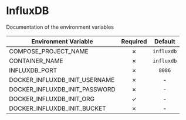 # InfluxDB

Documentation of the environment variables

| Environment Variable | Required | Default |
|----------------------|:--------:|:-------:|
| COMPOSE_PROJECT_NAME | &cross; | `influxdb` |
| CONTAINER_NAME | &cross; | `influxdb` |
| INFLUXDB_PORT | &cross; | `8086` |
| DOCKER_INFLUXDB_INIT_USERNAME | &cross; | - |
| DOCKER_INFLUXDB_INIT_PASSWORD | &cross; | - |
| DOCKER_INFLUXDB_INIT_ORG | &check; | - |
| DOCKER_INFLUXDB_INIT_BUCKET | &cross; | - |
